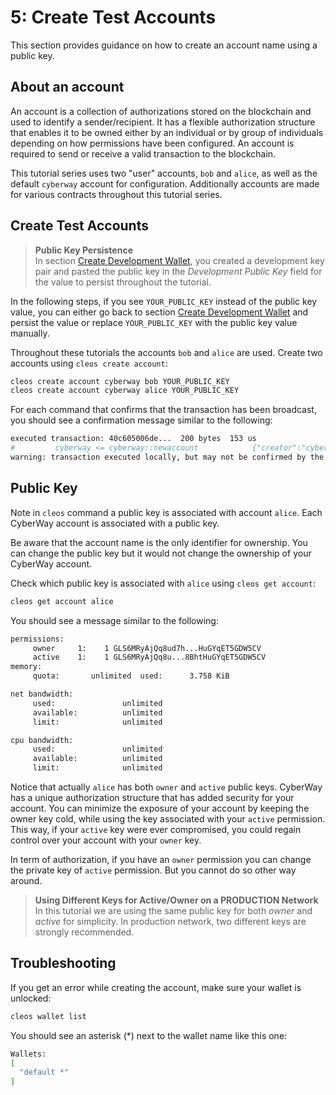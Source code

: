 # 5: Create Test Accounts

This section provides guidance on how to create an account name using a public key. 

## About an account

An account is a collection of authorizations stored on the blockchain and used to identify a sender/recipient. It has a flexible authorization structure that enables it to be owned either by an individual or by group of individuals depending on how permissions have been configured. An account is required to send or receive a valid transaction to the blockchain.  

This tutorial series uses two "user" accounts, `bob` and `alice`, as well as the default `cyberway` account for configuration. Additionally accounts are made for various contracts throughout this tutorial series.

## Create Test Accounts

> **Public Key Persistence**  
>  In section [Create Development Wallet](https://docs.cyberway.io/development_environment/create_development_wallet), you created a development key pair and pasted the public key in the *Development Public Key* field for the value to persist throughout the tutorial.  

In the following steps, if you see `YOUR_PUBLIC_KEY` instead of the public key value, you can either go back to section [Create Development Wallet](https://docs.cyberway.io/development_environment/create_development_wallet) and persist the value or replace `YOUR_PUBLIC_KEY` with the public key value manually.

Throughout these tutorials the accounts `bob` and `alice` are used. Create two accounts using `cleos create account`:
```sh
cleos create account cyberway bob YOUR_PUBLIC_KEY
cleos create account cyberway alice YOUR_PUBLIC_KEY
```

For each command that confirms that the transaction has been broadcast, you should see a confirmation message similar to the following:

```sh
executed transaction: 40c605006de...  200 bytes  153 us
#         cyberway <= cyberway::newaccount            {"creator":"cyberway","name":"alice","owner":{"threshold":1,"keys":[{"key":"EOS5rti4LTL53xptjgQBXv9HxyU...
warning: transaction executed locally, but may not be confirmed by the network yet    ]
```

## Public Key
Note in `cleos` command a public key is associated with account `alice`. Each CyberWay account is associated with a public key.  

Be aware that the account name is the only identifier for ownership. You can change the public key but it would not change the ownership of your CyberWay account.  

Check which public key is associated with `alice` using `cleos get account`:
```sh
cleos get account alice
```

You should see a message similar to the following:
```sh
permissions:
     owner     1:    1 GLS6MRyAjQq8ud7h...HuGYqET5GDW5CV
     active    1:    1 GLS6MRyAjQq8u...8BhtHuGYqET5GDW5CV
memory:
     quota:       unlimited  used:      3.758 KiB

net bandwidth:
     used:               unlimited
     available:          unlimited
     limit:              unlimited

cpu bandwidth:
     used:               unlimited
     available:          unlimited
     limit:              unlimited
```

Notice that actually `alice` has both `owner` and `active` public keys. CyberWay has a unique authorization structure that has added security for your account. You can minimize the exposure of your account by keeping the owner key cold, while using the key associated with your `active` permission. This way, if your `active` key were ever compromised, you could regain control over your account with your `owner` key.  

In term of authorization, if you have an `owner` permission you can change the private key of `active` permission. But you cannot do so other way around.  

> **Using Different Keys for Active/Owner on a PRODUCTION Network**  
>  In this tutorial we are using the same public key for both *owner* and *active* for simplicity. In production network, two different keys are strongly recommended.

## Troubleshooting
If you get an error while creating the account, make sure your wallet is unlocked:
```sh
cleos wallet list
```
You should see an asterisk (\*) next to the wallet name like this one:
```sh
Wallets:
[
  "default *"
]
```
